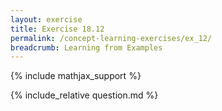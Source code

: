 ```yaml
---
layout: exercise
title: Exercise 18.12
permalink: /concept-learning-exercises/ex_12/
breadcrumb: Learning from Examples
---
```


{% include mathjax_support %}

<div><i class="arrow-up loader" data-chapter="concept-learning-exercises" data-exercise="ex_12" data-rating="0"></i></div>
{% include_relative question.md %}
